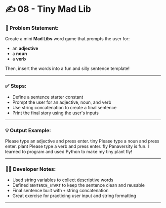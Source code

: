 # ✍️ 08 - Tiny Mad Lib

### 📌 Problem Statement:
Create a mini **Mad Libs** word game that prompts the user for:
- an **adjective**
- a **noun**
- a **verb**

Then, insert the words into a fun and silly sentence template!

---

### ✅ Steps:
- Define a sentence starter constant  
- Prompt the user for an adjective, noun, and verb  
- Use string concatenation to create a final sentence  
- Print the final story using the user's inputs

---

### 💡 Output Example:

Please type an adjective and press enter. tiny
Please type a noun and press enter. plant
Please type a verb and press enter. fly
Panaversity is fun. I learned to program and used Python to make my tiny plant fly!


---

### 👨‍💻 Developer Notes:
- Used string variables to collect descriptive words  
- Defined `SENTENCE_START` to keep the sentence clean and reusable  
- Final sentence built with `+` string concatenation  
- Great exercise for practicing user input and string formatting

---
